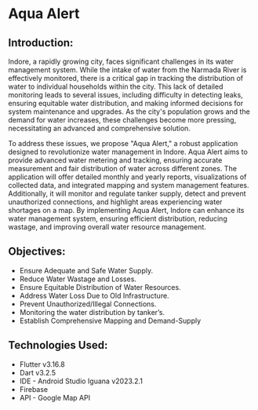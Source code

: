 # Aqua Alert

## Introduction:

Indore, a rapidly growing city, faces significant challenges in its water management system. While the intake of water from the Narmada River is effectively monitored, there is a critical gap in tracking the distribution of water to individual households within the city. This lack of detailed monitoring leads to several issues, including difficulty in detecting leaks, ensuring equitable water distribution, and making informed decisions for system maintenance and upgrades. As the city's population grows and the demand for water increases, these challenges become more pressing, necessitating an advanced and comprehensive solution.

To address these issues, we propose "Aqua Alert," a robust application designed to revolutionize water management in Indore. Aqua Alert aims to provide advanced water metering and tracking, ensuring accurate measurement and fair distribution of water across different zones. The application will offer detailed monthly and yearly reports, visualizations of collected data, and integrated mapping and system management features. Additionally, it will monitor and regulate tanker supply, detect and prevent unauthorized connections, and highlight areas experiencing water shortages on a map. By implementing Aqua Alert, Indore can enhance its water management system, ensuring efficient distribution, reducing wastage, and improving overall water resource management.

## Objectives:

* Ensure Adequate and Safe Water Supply.
* Reduce Water Wastage and Losses.
* Ensure Equitable Distribution of Water Resources.
* Address Water Loss Due to Old Infrastructure.
* Prevent Unauthorized/Illegal Connections.
* Monitoring the water distribution by tanker’s.
* Establish Comprehensive Mapping and Demand-Supply


## Technologies Used:

* Flutter v3.16.8
* Dart v3.2.5
* IDE - Android Studio Iguana v2023.2.1
* Firebase
* API - Google Map API

